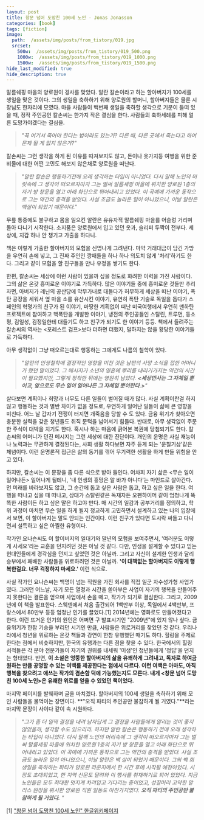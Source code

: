 ```yaml
---
layout: post
title: 창문 넘어 도망친 100세 노인 - Jonas Jonasson
categories: [book]
tags: [fiction]
image:
  path:  /assets/img/posts/from_tistory/019.jpg
  srcset:
    500w:  /assets/img/posts/from_tistory/019_500.png
    1000w:  /assets/img/posts/from_tistory/019_1000.png
    1500w:  /assets/img/posts/from_tistory/019_1500.png
hide_last_modified: true
hide_description: true
---
```


  

  
말름쉐핑 마을의 양로원이 경사를 맞았다. 알란 칼손이라고 하는 할아버지가 100세를 생일을 맞은 것이다. 그의 생일을 축하하기 위해 양로원의 할머니, 할아버지들은 물론 시장님도 한자리에 모였다. 마을 사람들이 백번째 생일을 축하할 생각으로 기분이 들떠 있을 때, 정작 주인공인 칼손씨는 한가지 작은 결심을 한다. 사람들의 축하세례를 피해 얼른 도망가야겠다는 결심을.
  

> *"꼭 여기서 죽어야 한다는 법이라도 있는가? 다른 때, 다른 곳에서 죽는다고 하여 문제 될 게 없지 않은가?"*

  


칼손씨는 그런 생각을 하게 된 이유를 따져보지도 않고, 돈이나 옷가지등 여행을 위한 준비물에 대한 어떤 고민도 해보지 않은채로 양로원을 떠난다.  
  

> *"알란 칼손은 행동하기전에 오래 생각하는 타입이 아니었다. 다시 말해 노인의 머릿속에 그 생각이 떠오르자마자 그는 벌써 말름셰핑 마을에 위치한 양로원 1층의 자기 방 창문을 열고 아래 화단으로 뛰어내리고 있었다. 이 곡예에 가까운 동작으로 그는 약간의 충격을 받았다. 사실 조금도 놀라운 일이 아니었으니, 이날 알란은 백살이 되었기 때문이다."*
  



무릎 통증에도 불구하고 몸을 일으킨 알란은 유유자적 말름쉐핑 마을를 어슬렁 거리며 돌아 다니기 시작한다. 소지품은 양로원에서 입고 있던 옷과, 슬리퍼 두짝이 전부다. 세상에, 지갑 하나 안 챙기고 가출을 하다니.
  

책은 이렇게 가출한 할아버지의 모험을 신명나게 그려낸다. 마약 거래대금이 담긴 가방을 우연히 손에 넣고, 그 진짜 주인인 깡패들을 하나 하나 의도치 않게 '처리'하기도 한다. 그리고 같이 모험을 할 친구들을 만나 우정을 쌓기도 한다.
  

한편, 칼손씨는 세상에 이런 사람이 있을까 싶을 정도로 화려한 이력을 가진 사람이다. 그의 삶은 온갖 흥미로운 이야기로 가득하다. 많은 이야기들 중에 흥미로운 것들만 추리자면, 아버지가 레닌의 공산당에 막무가내로 대들다가 허무하게 세상을 떠난 이야기, 폭탄 공장을 세워서 옆 마을 소를 유산시킨 이야기, 유연히 폭탄 기술로 독일을 돕다가 스페인의 혁명가의 친구가 된 이야기, 마땅한 계획없이 떠난 미국여행에서 우연히 맨하탄 프로젝트에 참여하고 핵폭탄을 개발한 이야기, 냉전의 주인공들인 스탈린, 트루먼, 등소평, 김일성, 김정일한테 대들기도 하고 친구가 되기도 한 이야기 등등. 책에서 들려주는 칼손씨의 역사는 <포레스트 검프\>보다 더하면 더했지, 덜하지는 않을 황당한 이야기들로 가득하다.
  

아무 생각없이 그냥 떠오르는대로 행동하는 그에게도 나름의 철학이 있다. 
  

> *"알란의 인생철학에 결정적인 영향을 미친 것은 남편의 사망 소식을 접한 어머니가 했던 말이었다. 그 메시지가 소년의 영혼에 뿌리를 내리기가지는 약간의 시간이 필요했지만, 그렇게 정착한 뒤에는 영원히 남았다.*
> ***<세상만사는 그 자체일 뿐이고, 앞으로도 무슨 일이 일어나든 그 자체일 뿐이란다.\>**"*

  
살다보면 계획이나 희망과 너무도 다른 일들이 벌어질 때가 많다. 사실 계획이란걸 하지 않고 행동하는 것과 별반 차이가 없을 정도로, 우연하게 일어난 일들이 삶에 큰 영향을 미친다. 어느 날 갑자기 전쟁이 터지면 개죽음을 당할 수 도 있다. 금융 위기가 찾아오면 충분한 실력을 갖춘 청년들도 취직 문턱을 넘어서기 힘들다. 반대로, 아무 생각없이 주문한 주식이 대박을 치기도 한다. 혹시나 하는 마음에 긁어본 복권에 당첨되기도 한다. 칼손씨의 어머니가 던진 메시지는 그런 세상에 대한 진단이다. 개인의 운명은 사실 재능이나 노력과는 무관하게 결정된다는, 사회 생활 하다보면 자주 듣게 되는 '운칠기삼'같은 체념이다. 이런 운명론적 접근은 삶의 동기를 꺾어 무기력한 생활을 하게 만들 위험을 안고 있다.  


  

하지만, 칼손씨는 이 문장을 좀 다른 식으로 받아 들인다. 어차피 자기 삶은 <무슨 일이 일어나든\> 일어나게 될테니, '내 인생의 흥망은 알 바가 아니다'는 마인드로 살아간다. 먼 미래를 바라보지도 않고, 그 순간에 돕고 싶은 사람은 돕고, 하고 싶은 일을 한다. 여행을 떠나고 싶을 때 떠나고, 상대가 스탈린같은 독재자든 오펜하이머 같이 엄청나게 똑똑한 사람이든 하고 싶은 말은 하고야 만다. 매 시간의 일감과 공부거리를 정의하고, 학위 과정이 마치면 무슨 일을 하게 될지 정교하게 고민하면서 설계하고 있는 나의 입장에서 보면, 이 할아버지는 말도 안되는 인간이다. 이런 친구가 있다면 도시락 싸들고 다니면서 설득하고 싶은 아찔한 유형이다.
  

작가인 요나슨씨도 이 할이버지의 일대기와 말년의 모험을 보여주면서, '여러분도 이렇게 사세요'라는 교훈을 던지려던 것은 아닐 것 같다. 다만, 인생을 설계할 수 있다고 믿는 현대인들에게 경각심을 던지고 싶었던 것은 아닐까. 그리고 자신이 설계한 인생과 달리 승부에서 패배한 사람들을 위로하려던 것은 아닐까. **'이 대책없는 할아버지도 이렇게 행복한걸요. 너무 걱정하지 마세요.'** 이런 식으로. 
  

사실 작가인 요나슨씨는 백명이 넘는 직원을 가진 회사를 직접 일군 자수성가형 사업가였다. 그러던 어느날, 자기 모든 열정과 시간을 쏟아부은 사업이 자기의 행복을 만들어주지 못한다는 결론을 얻으며 사업에서 손을 떼고, 작가가 되기로 결심한다. 그리고, 2009년에 이 책을 발표한다. 스웨덴에서 처음 출간되어 1백만부 이상, 독일에서 4백만부, 프랑스에서 80만부 등등 엄청난 인기를 끌었다.[1] 2014년에는 영화로도 만들어졌다고 한다. 이런 뜨거운 인기의 원인은 어쩌면 구 발표시기인 "2009년"에 있지 않나 싶다. 금융위기가 한참 기승을 부리던 시기인 만큼, 사람들은 위로거리를 찾았던 것 같다. 우리나라에서 청년을 위로하는 온갖 책들과 강연이 한참 유행했던 때기도 하다. 힐링을 주제로 한다는 점에서 비슷하지만, 한국의 유행과는 다른 점을 찾을 수 있다. 한국에서의 힐링 서적들은 각 분야 전문가들이 자기의 권위를 내세워 '미생'인 청년들에게 '정답'을 던지는 형태였다. 반면, **이 소설은 엉뚱한 할아버지의 삶을 유쾌하게 그려내고, 독자로 하여금 원하는 만큼 공명할 수 있는 여백를 제공한다는 점에서 다르다. 이런 여백은 아마도, 아직 행복을 찾으려고 애쓰는 작가의 겸손함 덕에 가능했는지도 모른다. 내게 <창문 넘어 도망친 100세 노인\>은 유쾌한 위로를 얻을 수 있었던 책이었다.**

  

마지막 페이지를 발췌하며 글을 마치겠다. 할아버지의 100세 생일을 축하하기 위해 모인 사람들을 물먹이는 장면이다. **"오직 파티의 주인공만 불참하게 될 거였다."**라는 마지막 문장이 사이다 같이 속 시원하다.  
  

> *"그가 좀 더 일찍 결정을 내려 남자답게 그 결정을 사람들에게 알리는 것이 좋지 않았을까, 생각할 수도 있으리라. 하지만 알란 칼손은 행동하기 전에 오래 생각하는 타입이 아니었다. 다시 말해 노인의 머리속에 그 생각이 떠오르자마자 그는 벌써 말름셰핑 마을에 위치한 양로원 1층의 자기 방 창문을 열고 아래 화단으로 뛰어내리고 있었다. 이 곡예에 가까운 동작으로 그는 약간의 충격을 받았다. 사실 조금도 놀라운 일이 아니었으니, 이날 알란은 백 살이 되었기 때문이다. 그의 백 회 생일을 축하하는 파티가 양로원 라운지에서 한 시간 후에 시작될 예정이었다. 시장도 초대되었고, 한 지역 신문도 달려와 이 행사를 취재하기로 되어 있었다. 지금 노인들은 모두 최대한 멋지게 차려입고 기다리는 중이었고, 성질머리 고약한 알리스 원장을 위시한 양로원 직원 일동도 마찬가지였다. **오직 파티의 주인공만 불참하게 될 거였다.** "*
  

[1] ["창문 넘어 도망친 100세 노인" 한글위키페이지](https://namu.wiki/w/%EC%B0%BD%EB%AC%B8%20%EB%84%98%EC%96%B4%20%EB%8F%84%EB%A7%9D%EC%B9%9C%20100%EC%84%B8%20%EB%85%B8%EC%9D%B8)  


